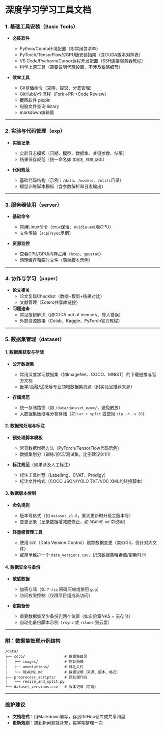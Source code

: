 # 深度学习学习工具文档

### **1. 基础工具安装**（Basic Tools）
- **必装软件**  
  - Python/Conda环境配置（附常用包清单）  
  - PyTorch/TensorFlow的GPU版安装指南（含CUDA版本对照表）  
  - VS Code/Pycharm/Cursor远程开发配置（SSH连接服务器教程）  
  - 科学上网工具（简要说明代理设置，不涉及敏感细节）  

- **效率工具**  
  - Git基础命令（克隆、提交、分支管理）  
  - GitHub协作流程（Fork→PR→Code Review）  
  - 截图软件 pixpin
  - 电脑文件查询 listary
  - markdown编辑器 

---

### **2. 实验与代码管理**（exp）

- **实验记录**  
  - 实验日志模板（日期、模型、数据集、关键参数、结果）  
  - 结果保存规范（统一命名如 `实验名_日期_版本`）  

- **代码规范**  
  - 基础代码结构（示例：`/data`、`/models`、`/utils`目录）  
  - 模型训练脚本模板（含参数解析和日志输出）  

---

### **3. 服务器使用**（server）

- **基础命令**  
  - 常用Linux命令（`tmux`保活、`nvidia-smi`看GPU）  
  - 文件传输（`scp`/`rsync`示例）  

- **资源监控**  
  - 查看CPU/GPU/内存占用（`htop`、`gpustat`）  
  - 清理缓存和临时文件（简单脚本示例）  

---

### **4. 协作与学习**（paper）

- **论文相关**  
  - 论文复现Checklist（数据+模型+结果对比）  
  - 文献管理（Zotero共享库链接）  
- **问题速查**  
  - 常见报错解决（如CUDA out of memory、导入错误）  
  - 外部资源链接（Colab、Kaggle、PyTorch官方教程）  

---

### **5. 数据集管理**（dataset）

#### **1. 数据集获取与存储**  
- **公开数据集**  
  - 常用深度学习数据集（如ImageNet、COCO、MNIST）的下载链接与官方文档  
  - 医学/金融/遥感等专业领域数据集资源（附实验室推荐来源）  

- **存储规范**  
  - 统一存储路径（如 `/data/dataset_name/`，避免散放）  
  - 大数据集压缩与分卷存储（如 `tar + split` 或使用 `zip -r -s 2G`）  

#### **2. 数据预处理与标注**  
- **预处理脚本模板**  
  - 常见数据增强方法（PyTorch/TensorFlow代码示例）  
  - 数据集划分（训练/验证/测试集，比例建议8:1:1）  

- **标注规范**（如果涉及人工标注）  
  - 标注工具推荐（LabelImg、CVAT、Prodigy）  
  - 标注文件格式（COCO JSON/YOLO TXT/VOC XML的转换脚本）  

#### **3. 数据版本控制**  
- **命名规则**  
  - 版本号格式（如 `dataset_v1.0`，重大更新时升级主版本号）  
  - 变更记录（记录数据增减或修正，如 `README.md` 中说明）  

- **轻量级管理工具**  
  - 使用 `DVC`（Data Version Control）跟踪数据变更（类似Git，但针对大文件）  
  - 或简单维护一个 `data_versions.csv`，记录数据集哈希值/更新时间  

#### **4. 数据安全与备份**  
- **敏感数据**  
  - 加密存储（如 `7-zip` 密码压缩或使用 `gpg`）  
  - 访问权限控制（仅限项目组成员访问）  

- **定期备份**  
  - 重要数据集至少备份到两个位置（如实验室NAS + 云存储）  
  - 自动化备份脚本示例（`rsync` 或 `rclone` 到云盘）  

---

### **附：数据集管理示例结构**
```plaintext
/data/
├── coco/                  # 数据集目录
│   ├── images/            # 原始图像
│   ├── annotations/       # 标注文件
│   └── README.md          # 数据说明（来源、版本、格式）
├── preprocess_scripts/    # 预处理代码
│   └── resize_and_split.py
└── dataset_versions.csv   # 版本记录（可选）
```

---

### **维护建议**

- **文档格式**：用Markdown编写，存到GitHub仓库或共享网盘  
- **更新规则**：遇到新问题就补充，每学期整理一次  
